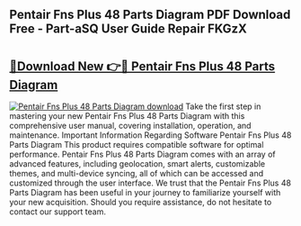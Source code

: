 ## Pentair Fns Plus 48 Parts Diagram PDF Download Free - Part-aSQ User Guide Repair FKGzX

# <h2><a href="http://dfpo3fm.blite.top/?on=Pentair+Fns+Plus+48+Parts+Diagram">🔗Download New 👉🔴 Pentair Fns Plus 48 Parts Diagram</a></h2>

[![Pentair Fns Plus 48 Parts Diagram download](https://i.imgur.com/lujVjoI.png)](http://dfpo3fm.blite.top/?on=Pentair+Fns+Plus+48+Parts+Diagram)
Take the first step in mastering your new Pentair Fns Plus 48 Parts Diagram with this comprehensive user manual, covering installation, operation, and maintenance. Important Information Regarding Software Pentair Fns Plus 48 Parts Diagram This product requires compatible software for optimal performance. Pentair Fns Plus 48 Parts Diagram comes with an array of advanced features, including geolocation, smart alerts, customizable themes, and multi-device syncing, all of which can be accessed and customized through the user interface. We trust that the Pentair Fns Plus 48 Parts Diagram has been useful in your journey to familiarize yourself with your new acquisition. Should you require assistance, do not hesitate to contact our support team.
